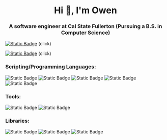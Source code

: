 <h1 align="center">Hi 👋, I'm Owen</h1>
<h3 align="center">A software engineer at Cal State Fullerton (Pursuing a B.S. in Computer Science)</h3>

[![Static Badge](https://img.shields.io/badge/LinkedIn-%230A66C2?style=for-the-badge&logo=LinkedIn&labelColor=black)](https://www.linkedin.com/in/owen-r/) (click)

[![Static Badge](https://img.shields.io/badge/Resume-%23018EF5?style=for-the-badge&logo=ReadMe&labelColor=black)](https://github.com/owen-rote/resume/blob/main/GH%20Resume.pdf) (click)



<h3 align="left">Scripting/Programming Languages:</h3>

![Static Badge](https://img.shields.io/badge/Python-3776AB?style=for-the-badge&logo=python&labelColor=black)
![Static Badge](https://img.shields.io/badge/C-00599C?style=for-the-badge&logo=C&labelColor=black)
![Static Badge](https://img.shields.io/badge/C%2B%2B-00599C?style=for-the-badge&logo=C%2B%2B&labelColor=black)
![Static Badge](https://img.shields.io/badge/R-%23276DC3?style=for-the-badge&logo=R&labelColor=black)
![Static Badge](https://img.shields.io/badge/Bash-%234EAA25?style=for-the-badge&logo=GNU%20Bash&labelColor=black)

<h3 align="left">Tools:</h3>

![Static Badge](https://img.shields.io/badge/Jupyter-F37626?style=for-the-badge&logo=Jupyter&labelColor=black)
![Static Badge](https://img.shields.io/badge/Linux-%23FCC624?style=for-the-badge&logo=Linux&labelColor=black)
<h3 align="left">Libraries:</h3>

![Static Badge](https://img.shields.io/badge/TensorFlow-%23FF6F00?style=for-the-badge&logo=TensorFlow&labelColor=black)
![Static Badge](https://img.shields.io/badge/Keras-D00000?style=for-the-badge&logo=keras&labelColor=black)
![Static Badge](https://img.shields.io/badge/NumPy-013243?style=for-the-badge&logo=numpy&labelColor=black)


